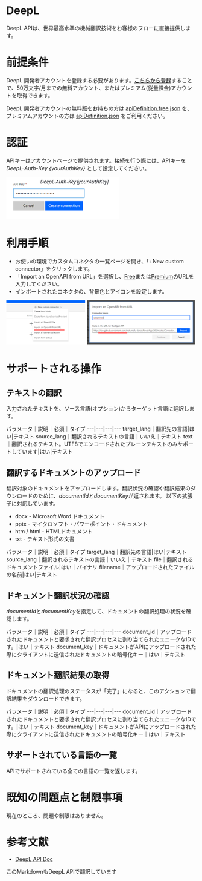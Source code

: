 # DeepL

DeepL APIは、世界最高水準の機械翻訳技術をお客様のフローに直接提供します。

# 前提条件

DeepL 開発者アカウントを登録する必要があります。[こちらから登録](https://www.deepl.com/pro-api?cta=header-pro/)することで、50万文字/月までの無料アカウント、またはプレミアム(従量課金)アカウントを取得できます。

DeepL 開発者アカウントの無料版をお持ちの方は [apiDefinition.free.json](./apiDefinition.free.json) を、プレミアムアカウントの方は [apiDefinition.json](./apiDefinition.json) をご利用ください。

# 認証

APIキーはアカウントページで提供されます。接続を行う際には、APIキーを *DeepL-Auth-Key {yourAuthKey}* として設定してください。

<img src="./media/apikey.png" alt="apikey" width="300px"/>

# 利用手順

* お使いの環境でカスタムコネクタの一覧ページを開き、「+New custom connector」をクリックします。
* 「Import an OpenAPI from URL」を選択し、[Free](https://raw.githubusercontent.com/mofumofu-dance/PowerApps365/master/Connectors/DeepL/apiDefinition.free.json)または[Premium](https://raw.githubusercontent.com/mofumofu-dance/PowerApps365/master/Connectors/DeepL/apiDefinition.json)のURLを入力してください。
* インポートされたコネクタの、背景色とアイコンを設定します。

<img src="./media/create_connector.png" alt="apikey" width="500px"/>

# サポートされる操作

## テキストの翻訳

入力されたテキストを、ソース言語(オプション)からターゲット言語に翻訳します。

パラメータ｜説明｜必須｜タイプ
---|---|---|---
target_lang｜翻訳先の言語|はい|テキスト
source_lang｜翻訳されるテキストの言語｜いいえ｜テキスト
text｜翻訳されるテキスト。UTF8でエンコードされたプレーンテキストのみサポートしています|はい|テキスト

## 翻訳するドキュメントのアップロード

翻訳対象のドキュメントをアップロードします。翻訳状況の確認や翻訳結果のダウンロードのために、*documentId*と*documentKey*が返されます。
以下の拡張子に対応しています。
- docx - Microsoft Word ドキュメント
- pptx - マイクロソフト・パワーポイント・ドキュメント
- htm / html - HTMLドキュメント
- txt - テキスト形式の文書

パラメータ｜説明｜必須｜タイプ
target_lang｜翻訳先の言語|はい|テキスト
source_lang｜翻訳されるテキストの言語｜いいえ｜テキスト
file｜翻訳されるドキュメントファイル|はい｜バイナリ
filename｜アップロードされたファイルの名前|はい|テキスト

## ドキュメント翻訳状況の確認
*documentId*と*documentKey*を指定して、ドキュメントの翻訳処理の状況を確認します。

パラメータ｜説明｜必須｜タイプ
---|---|---|---
document_id｜アップロードされたドキュメントと要求された翻訳プロセスに割り当てられたユニークなIDです。|はい｜テキスト
document_key｜ドキュメントがAPIにアップロードされた際にクライアントに送信されたドキュメントの暗号化キー｜はい｜テキスト

## ドキュメント翻訳結果の取得

ドキュメントの翻訳処理のステータスが「完了」になると、このアクションで翻訳結果をダウンロードできます。

パラメータ｜説明｜必須｜タイプ
---|---|---|---
document_id｜アップロードされたドキュメントと要求された翻訳プロセスに割り当てられたユニークなIDです。|はい｜テキスト
document_key｜ドキュメントがAPIにアップロードされた際にクライアントに送信されたドキュメントの暗号化キー｜はい｜テキスト

## サポートされている言語の一覧

APIでサポートされている全ての言語の一覧を返します。

# 既知の問題点と制限事項

現在のところ、問題や制限はありません。

# 参考文献

- [DeepL API Doc](https://www.deepl.com/docs-api)

このMarkdownもDeepL APIで翻訳しています
